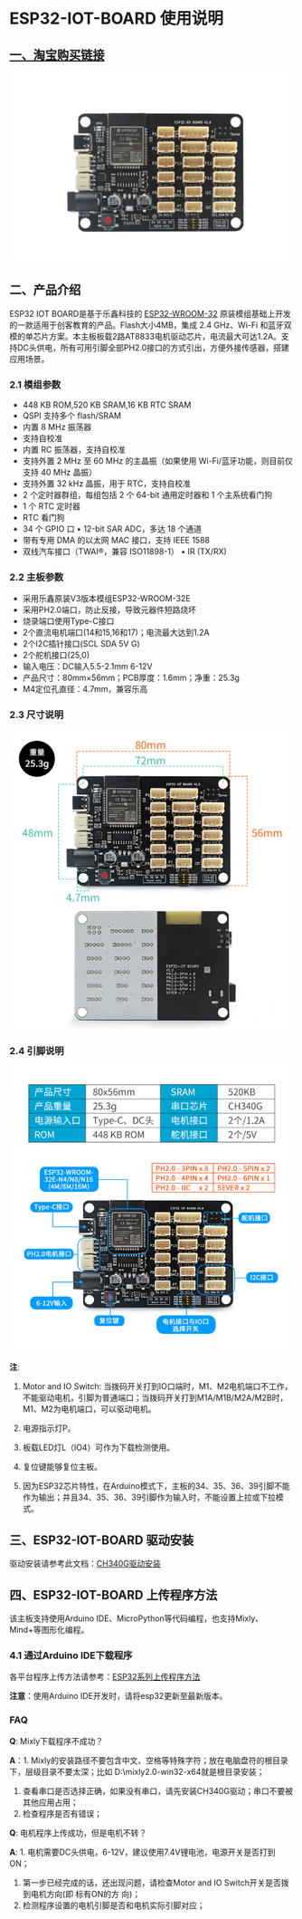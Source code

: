# ESP32-IOT-BOARD 使用说明

## [一、淘宝购买链接](https://item.taobao.com/item.htm?ali_refid=a3_430582_1006:1209150026:N:bHry0KBYQUueXMqvQBLQ7A==:ae7ad87b821c162939f1053fd9a53067&ali_trackid=162_ae7ad87b821c162939f1053fd9a53067&id=778630577370&skuId=5318380828567&spm=a21n57.1.0.0)

![eSP32_board](esp32_iot_board.png)

## 二、产品介绍

ESP32 IOT BOARD是基于乐鑫科技的 [ESP32-WROOM-32](https://www.espressif.com/sites/default/files/documentation/esp32-wroom-32_datasheet_cn.pdf) 原装模组基础上开发的一款适用于创客教育的产品。Flash大小4MB，集成 2.4 GHz、Wi-Fi 和蓝牙双模的单芯片方案。本主板板载2路AT8833电机驱动芯片，电流最大可达1.2A。支持DC头供电，所有可用引脚全部PH2.0接口的方式引出，方便外接传感器，搭建应用场景。

### 2.1 模组参数

- 448 KB ROM,520 KB SRAM,16 KB RTC SRAM
- QSPI 支持多个 flash/SRAM
- 内置 8 MHz 振荡器
- 支持自校准
- 内置 RC 振荡器，支持自校准
- 支持外置 2 MHz 至 60 MHz 的主晶振（如果使用 Wi-Fi/蓝牙功能，则目前仅支持 40 MHz 晶振）
- 支持外置 32 kHz 晶振，用于 RTC，支持自校准
- 2 个定时器群组，每组包括 2 个 64-bit 通用定时器和 1 个主系统看门狗
- 1 个 RTC 定时器
- RTC 看门狗
- 34 个 GPIO 口 • 12-bit SAR ADC，多达 18 个通道
- 带有专用 DMA 的以太网 MAC 接口，支持 IEEE 1588
- 双线汽车接口（TWAI®，兼容 ISO11898-1） • IR (TX/RX)

### 2.2 主板参数

- 采用乐鑫原装V3版本模组ESP32-WROOM-32E
- 采用PH2.0端口，防止反接，导致元器件短路烧坏
- 烧录端口使用Type-C接口
- 2个直流电机端口(14和15,16和17)；电流最大达到1.2A
- 2个I2C插针接口(SCL SDA 5V G)
- 2个舵机接口(25,0)
- 输入电压：DC输入5.5-2.1mm  6-12V
- 产品尺寸：80mm×56mm；PCB厚度：1.6mm；净重：25.3g
- M4定位孔直径：4.7mm，兼容乐高

### 2.3 尺寸说明

![esp32_iot_board_size_mark](esp32_iot_board_size_mark.png)

### 2.4 引脚说明

![esp32_iot_board_pin](esp32_iot_board_pin.jpg)

**注**:

1. Motor and IO Switch: 当拨码开关打到IO口端时，M1、M2电机端口不工作，不能驱动电机，引脚为普通端口；当拨码开关打到M1A/M1B/M2A/M2B时，M1、M2为电机端口，可以驱动电机。

2. 电源指示灯P。

3. 板载LED灯L（IO4）可作为下载检测使用。

4. 复位键能够复位主板。

5. 因为ESP32芯片特性，在Arduino模式下，主板的34、35、36、39引脚不能作为输出；并且34、35、36、39引脚作为输入时，不能设置上拉或下拉模式。

## 三、ESP32-IOT-BOARD 驱动安装

驱动安装请参考此文档：[CH340G驱动安装](zh-cn/driver/ch340_driver/ch340_driver.md)

## 四、ESP32-IOT-BOARD 上传程序方法

该主板支持使用Arduino IDE、MicroPython等代码编程，也支持Mixly、Mind+等图形化编程。

### 4.1 通过Arduino IDE下载程序

各平台程序上传方法请参考：[ESP32系列上传程序方法](zh-cn/esp32/esp32_software_instructions/esp32_software_instructions.md)

**注意**：使用Arduino IDE开发时，请将esp32更新至最新版本。

### FAQ

**Q**: Mixly下载程序不成功？

**A**：1. Mixly的安装路径不要包含中文、空格等特殊字符；放在电脑盘符的根目录下，层级目录不要太深；比如 D:\mixly2.0-win32-x64就是根目录安装；

1. 查看串口是否选择正确，如果没有串口，请先安装CH340G驱动；串口不要被其他应用占用；
2. 检查程序是否有错误；

**Q**: 电机程序上传成功，但是电机不转？

**A**: 1. 电机需要DC头供电，6-12V，建议使用7.4V锂电池，电源开关是否打到ON；

1. 第一步已经完成的话，还出现问题，请检查Motor and IO Switch开关是否拨到电机方向(即 标有ON的方 向)；
2. 检测程序设置的电机引脚是否和电机实际引脚对应；
